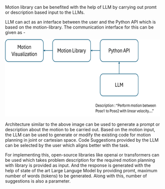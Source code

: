 Motion library can be benefited with the help of LLM by carrying out promt or description based input to the LLMs.

LLM can act as an interface between the user and the Python API which is based on the motion-library. The communication interface for this can be given as -


<img src="https://github.com/mrunmaivp/ur_manipulation_repo/blob/main/Picture1.png" alt="High Level Architecture" width="600" height="250">

Architecture similar to the above image can be used to generate a prompt or description about the motion to be carried out. Based on the motion input,
the LLM can be used to generate or modify the existing code for motion planning in joint or cartesian space. Code Suggestions provided by the LLM can be selected by
the user which aligns better with the task.

For implementing this, open-source libraries like openai or transformers can be used which takes problem description for the required motion planning with library
is provided as input. And the response is generated with the help of state of the art Large Languge Model by providing promt, maximum number of words (tokens) to be 
generated. Along with this, number of suggestions is also a parameter. 



